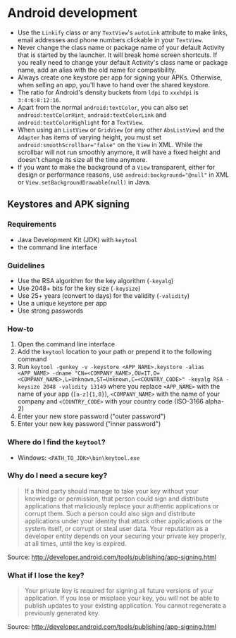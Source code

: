 # Android development

 * Use the `Linkify` class or any `TextView`'s `autoLink` attribute to make links, email addresses and phone numbers clickable in your `TextView`.
 * Never change the class name or package name of your default Activity that is started by the launcher. It will break home screen shortcuts. If you really need to change your default Activity's class name or package name, add an alias with the old name for compatibility.
 * Always create one keystore per app for signing your APKs. Otherwise, when selling an app, you'll have to hand over the shared keystore.
 * The ratio for Android's density buckets from `ldpi` to `xxxhdpi` is `3:4:6:8:12:16`.
 * Apart from the normal `android:textColor`, you can also set `android:textColorHint`, `android:textColorLink` and `android:textColorHighlight` for a `TextView`.
 * When using an `ListView` or `GridView` (or any other `AbsListView`) and the `Adapter` has items of varying height, you must set `android:smoothScrollbar="false"` on the `View` in XML. While the scrollbar will not run smoothly anymore, it will have a fixed height and doesn't change its size all the time anymore.
 * If you want to make the background of a `View` transparent, either for design or performance reasons, use `android:background="@null"` in XML or `View.setBackgroundDrawable(null)` in Java.

## Keystores and APK signing

### Requirements

 * Java Development Kit (JDK) with `keytool`
 * the command line interface

### Guidelines

 * Use the RSA algorithm for the key algorithm (`-keyalg`)
 * Use 2048+ bits for the key size (`-keysize`)
 * Use 25+ years (convert to days) for the validity (`-validity`)
 * Use a unique keystore per app
 * Use strong passwords

### How-to

 1. Open the command line interface
 2. Add the `keytool` location to your path or prepend it to the following command
 3. Run `keytool -genkey -v -keystore <APP_NAME>.keystore -alias <APP_NAME> -dname "CN=<COMPANY_NAME>,OU=IT,O=<COMPANY_NAME>,L=Unknown,ST=Unknown,C=<COUNTRY_CODE>" -keyalg RSA -keysize 2048 -validity 13149` where you replace `<APP_NAME>` with the name of your app (`[a-z]{1,8}`), `<COMPANY_NAME>` with the name of your company and `<COUNTRY_CODE>` with your country code (ISO-3166 alpha-2)
 4. Enter your new store password ("outer password")
 5. Enter your new key password ("inner password")

### Where do I find the `keytool`?

 * Windows: `<PATH_TO_JDK>\bin\keytool.exe`

### Why do I need a secure key?

> If a third party should manage to take your key without your knowledge or permission, that person could sign and distribute applications that maliciously replace your authentic applications or corrupt them. Such a person could also sign and distribute applications under your identity that attack other applications or the system itself, or corrupt or steal user data. Your reputation as a developer entity depends on your securing your private key properly, at all times, until the key is expired.

Source: http://developer.android.com/tools/publishing/app-signing.html

### What if I lose the key?

> Your private key is required for signing all future versions of your application. If you lose or misplace your key, you will not be able to publish updates to your existing application. You cannot regenerate a previously generated key.

Source: http://developer.android.com/tools/publishing/app-signing.html
